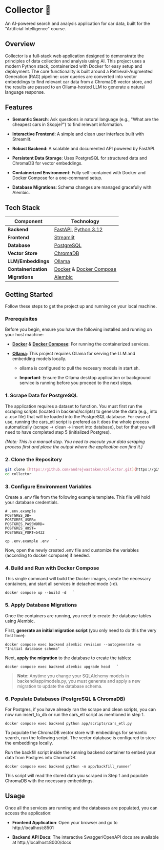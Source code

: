 Collector 🚗
============

An AI-powered search and analysis application for car data, built for the "Artificial Intelligence" course.

Overview
-----------

Collector is a full-stack web application designed to demonstrate the principles of data collection and analysis using AI. This project uses a modern Python stack, containerized with Docker for easy setup and deployment. The core functionality is built around a Retrieval-Augmented Generation (RAG) pipeline: user queries are converted into vector embeddings to find relevant car data from a ChromaDB vector store, and the results are passed to an Ollama-hosted LLM to generate a natural language response.

Features
----------

*   **Semantic Search**: Ask questions in natural language (e.g., "What are the cheapest cars in Skopje?") to find relevant information.
    
*   **Interactive Frontend**: A simple and clean user interface built with Streamlit.
    
*   **Robust Backend**: A scalable and documented API powered by FastAPI.
    
*   **Persistent Data Storage**: Uses PostgreSQL for structured data and ChromaDB for vector embeddings.
    
*   **Containerized Environment**: Fully self-contained with Docker and Docker Compose for a one-command setup.
    
*   **Database Migrations**: Schema changes are managed gracefully with Alembic.
    

Tech Stack
--------------

| Component       | Technology |
|-----------------|------------|
| **Backend**     | [FastAPI](https://fastapi.tiangolo.com/), [Python 3.12](https://www.python.org/) |
| **Frontend**    | [Streamlit](https://streamlit.io/) |
| **Database**    | [PostgreSQL](https://www.postgresql.org/) |
| **Vector Store**| [ChromaDB](https://www.trychroma.com/) |
| **LLM/Embeddings** | [Ollama](https://ollama.com/) |
| **Containerization** | [Docker](https://www.docker.com/) & [Docker Compose](https://docs.docker.com/compose/) |
| **Migrations**  | [Alembic](https://alembic.sqlalchemy.org/) |


Getting Started
------------------

Follow these steps to get the project up and running on your local machine.

### Prerequisites

Before you begin, ensure you have the following installed and running on your host machine:

*   [**Docker**](https://docs.docker.com/get-docker/) **&** [**Docker Compose**](https://docs.docker.com/compose/install/): For running the containerized services.
    
*   [**Ollama**](https://ollama.com/): This project requires Ollama for serving the LLM and embedding models locally.
    
    *   ollama is configured to pull the necesary models in start.sh.
        
    *   **Important**: Ensure the Ollama desktop application or background service is running before you proceed to the next steps.
        

### 1\. Scrape Data for PostgreSQL

The application requires a dataset to function. You must first run the scraping scripts (located in backend/scripts) to generate the data (e.g., into a .csv file) that will be loaded into the PostgreSQL database. For ease of use, running the cars_etl script is prefered as it does the whole process automatically (scrape -> clean -> insert into database), but for that you will need to have completed step 5 (initialized Postgres). 

_(Note: This is a manual step. You need to execute your data scraping process first and place the output where the application can find it.)_

### 2\. Clone the Repository
```bash
git clone [https://github.com/andrejwastaken/collector.git](https://github.com/andrejwastaken/collector.git)
cd collector
```

### 3\. Configure Environment Variables

Create a .env file from the following example template. This file will hold your database credentials. 
```
# .env.example
POSTGRES_DB=
POSTGRES_USER=
POSTGRES_PASSWORD=
POSTGRES_HOST=
POSTGRES_PORT=5432
```
```
cp .env.example .env   `
```
Now, open the newly created .env file and customize the variables (according to docker compose) if needed. 

### 4\. Build and Run with Docker Compose

This single command will build the Docker images, create the necessary containers, and start all services in detached mode (-d).

```
docker compose up --build -d   `
```

### 5\. Apply Database Migrations

Once the containers are running, you need to create the database tables using Alembic.

First, **generate an initial migration script** (you only need to do this the very first time):

```
docker compose exec backend alembic revision --autogenerate -m "Initial database schema"   `
```

Next, **apply the migration** to the database to create the tables:

```
docker compose exec backend alembic upgrade head   `
```

> **Note**: Anytime you change your SQLAlchemy models in backend/app/models.py, you must generate and apply a new migration to update the database schema.

### 6\. Populate Databases (PostgreSQL & ChromaDB)

For Postgres, if you have already ran the scrape and clean scripts, you can now run insert_to_db or run the cars_etl script as mentioned in step 1. 
```
docker compose exec backend python app/scripts/cars_etl.py
```

To populate the ChromaDB vector store with embeddings for semantic search, run the following script. The vector database is configured to store the embeddings locally.

Run the backfill script inside the running backend container to embed your data from Postgres into ChromaDB:

```  
docker compose exec backend python -m app/backfill_runner`
```

This script will read the stored data you scraped in Step 1 and populate ChromaDB with the necessary embeddings.

Usage
---------

Once all the services are running and the databases are populated, you can access the application:

*   **Frontend Application**: Open your browser and go to http://localhost:8501
    
*   **Backend API Docs**: The interactive Swagger/OpenAPI docs are available at http://localhost:8000/docs